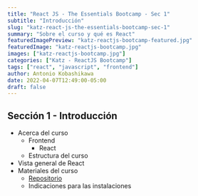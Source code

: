 ```yaml
---
title: "React JS - The Essentials Bootcamp - Sec 1"
subtitle: "Introducción"
slug: "katz-react-js-the-essentials-bootcamp-sec-1"
summary: "Sobre el curso y qué es React"
featuredImagePreview: "katz-reactjs-bootcamp-featured.jpg"
featuredImage: "katz-reactjs-bootcamp.jpg"
images: ["katz-reactjs-bootcamp.jpg"]
categories: ["Katz - ReactJS Bootcamp"]
tags: ["react", "javascript", "frontend"]
author: Antonio Kobashikawa
date: 2022-04-07T12:49:00-05:00
draft: false
---
```


## Sección 1 - Introducción

- Acerca del curso
  - Frontend
    - React
  - Estructura del curso
- Vista general de React
- Materiales del curso
  - [Repositorio](https://github.com/15Dkatz/ReactJS_VideoGuides)
  - Indicaciones para las instalaciones